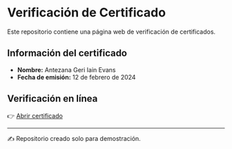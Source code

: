 # Verificación de Certificado

Este repositorio contiene una página web de verificación de certificados.

## Información del certificado
- **Nombre:** Antezana Geri Iain Evans
- **Fecha de emisión:** 12 de febrero de 2024

## Verificación en línea
👉 [Abrir certificado](https://capuiainantezana-design.github.io/MASTERGIS-CERTIFICADO/)

---
✍️ Repositorio creado solo para demostración.
